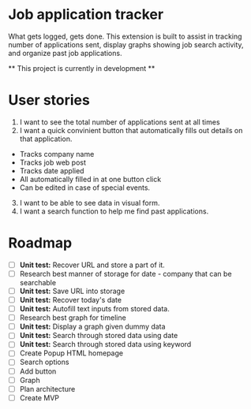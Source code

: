 # Job application tracker

What gets logged, gets done. 
This extension is built to assist in tracking number of applications sent, display graphs showing job search activity, and organize past job applications. 

** This project is currently in development **

# User stories

1) I want to see the total number of applications sent at all times
2) I want a quick convinient button that automatically fills out details on that application. 
 - Tracks company name
 - Tracks job web post
 - Tracks date applied
 - All automatically filled in at one button click
 - Can be edited in case of special events.
3) I want to be able to see data in visual form. 
4) I want a search function to help me find past applications. 


# Roadmap

- [ ] **Unit test:** Recover URL and store a part of it.
- [ ] Research best manner of storage for date - company that can be searchable
- [ ] **Unit test:** Save URL into storage
- [ ] **Unit test:** Recover today's date
- [ ] **Unit test:** Autofill text inputs from stored data.
- [ ] Research best graph for timeline
- [ ] **Unit test:** Display a graph given dummy data
- [ ] **Unit test:** Search through stored data using date
- [ ] **Unit test:** Search through stored data using keyword
- [ ] Create Popup HTML homepage
 - [ ] Search options
 - [ ] Add button
 - [ ] Graph
- [ ] Plan architecture
- [ ] Create MVP  